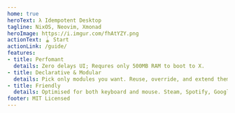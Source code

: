 ```yaml
---
home: true
heroText: λ Idempotent Desktop
tagline: NixOS, Neovim, Xmonad
heroImage: https://i.imgur.com/fhAtYZY.png
actionText: 🪀 Start
actionLink: /guide/
features:
- title: Perfomant
  details: Zero delays UI; Requres only 500MB RAM to boot to X.
- title: Declarative & Modular
  details: Pick only modules you want. Reuse, override, and extend them. Use nix for your projects
- title: Friendly
  details: Optimised for both keyboard and mouse. Steam, Spotify, Google Play Music, Slack, broadcom drivers and other proprietary programs if you want them.
footer: MIT Licensed
---
```

